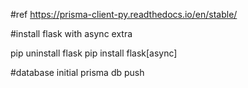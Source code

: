 #ref https://prisma-client-py.readthedocs.io/en/stable/


#install flask with async extra

pip uninstall flask
pip install flask[async]


#database initial
prisma db push